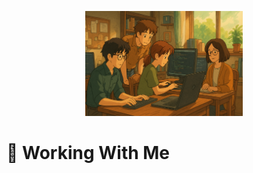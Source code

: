 <p align="center">
  <img src="./image.png" alt="Working-with-Me" width="50%"/>
</p>


# 🤝 Working With Me

